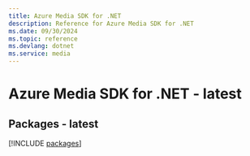 ```yaml
---
title: Azure Media SDK for .NET
description: Reference for Azure Media SDK for .NET
ms.date: 09/30/2024
ms.topic: reference
ms.devlang: dotnet
ms.service: media
---
```

# Azure Media SDK for .NET - latest
## Packages - latest
[!INCLUDE [packages](media-index.md)]